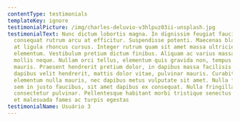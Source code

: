 ```yaml
---
contentType: testimonials
templateKey: ignore
testimonialPicture: /img/charles-deluvio-v3hlpuz03ii-unsplash.jpg
testimonialText: Nunc dictum lobortis magna. In dignissim feugiat faucibus. Sed
  consequat rutrum arcu at efficitur. Suspendisse potenti. Maecenas blandit mi
  at ligula rhoncus cursus. Integer rutrum quam sit amet massa ultricies
  elementum. Vestibulum pretium dictum finibus. Aliquam ac varius massa, non
  mollis neque. Nullam orci tellus, elementum quis gravida non, tempus et
  mauris. Praesent hendrerit pretium dolor, in dapibus massa facilisis id. In
  dapibus velit hendrerit, mattis dolor vitae, pulvinar mauris. Curabitur
  elementum nulla mauris, nec dapibus metus vulputate sit amet. Nulla finibus
  sem in justo faucibus, sit amet dapibus ex consequat. Nulla fringilla orci in
  consectetur pulvinar. Pellentesque habitant morbi tristique senectus et netus
  et malesuada fames ac turpis egestas
testimonialName: Usuário 3
---
```

